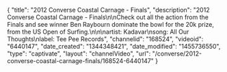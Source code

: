 {
    "title": "2012 Converse Coastal Carnage - Finals",
    "description": "2012 Converse Coastal Carnage - Finals\n\nCheck out all the action from the Finals and see winner Ben Raybourn dominate the bowl for the 20k prize, from the US Open of Surfing.\n\n\nartist: Kadavar\nsong: All Our Thoughts\nlabel: Tee Pee Records",
    "channelid": "168524",
    "videoid": "6440147",
    "date_created": "1344348421",
    "date_modified": "1455736550",
    "type": "captivate",
    "layout": "channelVideo",
    "url": "\/converse\/2012-converse-coastal-carnage-finals\/168524-6440147"
}